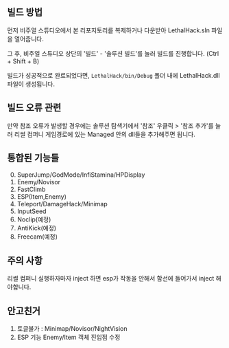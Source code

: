 ## 빌드 방법

먼저 비주얼 스튜디오에서 본 리포지토리를 복제하거나 다운받아 LethalHack.sln 파일을 열어줍니다.

그 후, 비주얼 스튜디오 상단의 '빌드' - '솔루션 빌드'를 눌러 빌드를 진행합니다. (Ctrl + Shift + B)

빌드가 성공적으로 완료되었다면, `LethalHack/bin/Debug` 폴더 내에 LethalHack.dll 파일이 생성됩니다.

## 빌드 오류 관련
만약 참조 오류가 발생할 경우에는 솔루션 탐색기에서 '참조' 우클릭 > '참조 추가'를 눌러 리썰 컴퍼니 게임경로에 있는 Managed 안의 dll들을 추가해주면 됩니다.

## 통합된 기능들
0. SuperJump/GodMode/InfiStamina/HPDisplay
1. Enemy/Novisor
2. FastClimb
3. ESP(Item,Enemy)
4. Teleport/DamageHack/Minimap
5. InputSeed
6. Noclip(예정)
7. AntiKick(예정)
8. Freecam(예정)

## 주의 사항
리썰 컴퍼니 실행하자마자 inject 하면 esp가 작동을 안해서 함선에 들어가서 inject 해야합니다.

## 안고친거
1. 토글불가 : Minimap/Novisor/NightVision
2. ESP 기능 Enemy/Item 객체 진입점 수정
